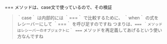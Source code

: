 === メソッドは、case文で使っているので、その検証

> ｀case｀ は内部的には ｀===｀ で比較するために、 ｀when｀ の式をレシーバーにして ｀===｀ を呼び足すのですね
つまりは、`=== ｀メソッドはレシーバーのオブジェクトに｀ ===` メソッドを再定義してあげるという使い方なんですね
